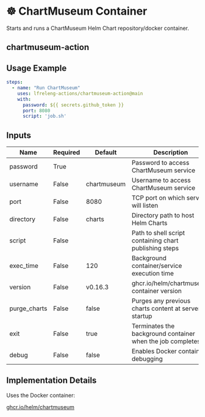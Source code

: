 <!--
# SPDX-License-Identifier: Apache-2.0
# SPDX-FileCopyrightText: 2025 The Linux Foundation
-->

# ☸️ ChartMuseum Container

Starts and runs a ChartMuseum Helm Chart repository/docker container.

## chartmuseum-action

## Usage Example

<!-- markdownlint-disable MD046 -->

```yaml
steps:
  - name: "Run ChartMuseum"
    uses: lfreleng-actions/chartmuseum-action@main
    with:
      password: ${{ secrets.github_token }}
      port: 8080
      script: 'job.sh'
```

<!-- markdownlint-enable MD046 -->

## Inputs

<!-- markdownlint-disable MD013 -->

| Name         | Required | Default     | Description                                                |
| ------------ | -------- | ----------- | ---------------------------------------------------------- |
| password     | True     |             | Password to access ChartMuseum service                     |
| username     | False    | chartmuseum | Username to access ChartMuseum service                     |
| port         | False    | 8080        | TCP port on which server will listen                       |
| directory    | False    | charts      | Directory path to host Helm Charts                         |
| script       | False    |             | Path to shell script containing chart publishing steps     |
| exec_time    | False    | 120         | Background container/service execution time                |
| version      | False    | v0.16.3     | ghcr.io/helm/chartmuseum container version                 |
| purge_charts | False    | false       | Purges any previous charts content at server startup       |
| exit         | False    | true        | Terminates the background container when the job completes |
| debug        | False    | false       | Enables Docker container debugging                         |

<!-- markdownlint-enable MD013 -->

## Implementation Details

Uses the Docker container:

[ghcr.io/helm/chartmuseum](https://github.com/helm/chartmuseum/pkgs/container/chartmuseum)
